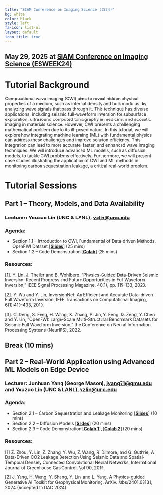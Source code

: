 ```yaml
---
title: "SIAM Conference on Imaging Science (IS24)"
bg: white
color: black
style: left
fa-icon: list-ul
layout: default
icon-title: true
---
```

 
<div style="text-align:center;">
  <span class="fa-stack subtlecircle" style="font-size:64px; background:rgba(0,128,0,0.1)">
    <i class="fa fa-circle fa-stack-2x text-white"></i>
    <i class="fa fa-server fa-stack-1x text-green"></i>
  </span>
</div>

## May 29, 2025 at **[SIAM Conference on Imaging Science (ESWEEK24)]( https://www.siam.org/conferences/cm/program/minitutorials/is24-minitutorials)**

<!-- <div style="text-align:center;">
  <a href="https://www.hyatt.com/en-US/hotel/washington/hyatt-regency-bellevue-on-seattles-eastside/belle"><img width="800px" src="img/virtual.jpg"/></a>
  &nbsp;  &nbsp;  &nbsp;  &nbsp;
</div> -->



<!-- ### Overview -->
# Tutorial Background
Computational wave imaging (CWI) aims to reveal hidden physical properties of a medium, such as internal density and bulk modulus, by analyzing wave signals that pass through it. This technique has diverse applications, including seismic full-waveform inversion for subsurface exploration, ultrasound computed tomography in medicine, and acoustic imaging in materials science.
However, CWI presents a challenging mathematical problem due to its ill-posed nature. In this tutorial, we will explore how integrating machine learning (ML) with fundamental physics can address these challenges and improve solution efficiency. This integration can lead to more accurate, faster, and enhanced wave imaging techniques.
We will introduce advanced ML models, such as diffusion models, to tackle CWI problems effectively. Furthermore, we will present case studies illustrating the application of CWI and ML methods in monitoring carbon sequestration leakage, a critical real-world problem.


# Tutorial Sessions
## Part 1 – Theory, Models, and Data Availability
### Lecturer: Youzuo Lin (UNC & LANL), yzlin@unc.edu
### Agenda:
* Section 1.1 – Introduction to CWI, Fundamental of Data-driven Methods, OpenFWI Dataset [**[Slides](https://drive.google.com/file/d/1iBbGfBlBxUBt__i8SP5fYqfyRB96hZI7/view?usp=sharing)**] (25 mins)
* Section 1.2 – Code Demonstration [**[Colab](https://openfwi-lanl.github.io/tutorial/#/)**] (25 mins) 

### Resources: 
[1]. Y. Lin, J. Theiler and B. Wohlberg, “Physics-Guided Data-Driven Seismic Inversion: Recent Progress and Future Opportunities in Full Waveform Inversion,” IEEE Signal Processing Magazine, 40(1), pp. 115-133, 2023.

[2]. Y. Wu and Y. Lin, InversionNet: An Efficient and Accurate Data-driven Full Waveform Inversion, IEEE Transactions on Computational Imaging, 6(1):419-433, 2019.

[3]. C. Deng, S. Feng, H. Wang, X. Zhang, P. Jin, Y. Feng, Q. Zeng, Y. Chen and Y. Lin, “OpenFWI: Large-Scale Multi-Structural Benchmark Datasets for Seismic Full Waveform Inversion,” the Conference on Neural Information Processing Systems (NeurIPS), 2022.

## Break (10 mins)

## Part 2 – Real-World Application using Advanced ML Models on Edge Device 

### Lecturer: Junhuan Yang (George Mason), jyang71@gmu.edu and Youzuo Lin (UNC & LANL), yzlin@unc.edu

### Agenda:
* Section 2.1 – Carbon Sequestration and Leakage Monitoring [**[Slides](https://drive.google.com/file/d/1iBbGfBlBxUBt__i8SP5fYqfyRB96hZI7/view?usp=sharing)**] (10 mins)
* Section 2.2 – Diffusion Models [**[Slides](https://drive.google.com/file/d/1Cn1fnrliTQLMxPW_Ukv3efkatTMNRQ31/view?usp=sharing)**] (20 mins)
* Section 2.3 – Code Demonstration [**[Colab 1](https://colab.research.google.com/drive/1RpxFVnEXv62a4ZQuB-0X-bjxh6f14OY9?usp=sharing)**], [**[Colab 2](https://colab.research.google.com/drive/1rMcR1W3BJa75UUFXVE6BIEBhNB6PgvxP?usp=sharing)**]  (20 mins)

### Resources:
[1] Z. Zhou, Y. Lin, Z. Zhang, Y. Wu, Z. Wang, R. Dilmore, and G. Guthrie, A Data-Driven CO2 Leakage Detection Using Seismic Data and Spatial-Temporal Densely Connected Convolutional Neural Networks, International Journal of Greenhouse Gas Control, Vol 90, 2019.

[2] J. Yang, H. Wang, Y. Sheng, Y. Lin,  and L. Yang, A Physics-guided Generative AI Toolkit for Geophysical Monitoring. ArXiv. /abs/2401.03131, 2024 (Accepted to DAC 2024).


<!-- Abstract
We are currently living in the Noisy Intermediate-Scale Quantum (NISQ) era, where noise and scalability are well-known and crucial issues. We have been witnessing the rapid development of superconducting quantum computers, which gradually alleviates scalability issues where we have quantum computer with 433 qubits from IBM. However, the high noise in quantum computing is still a barrier to the use of quantum computing in real-world applications. For ibm_belem processor, the qubits error is at the level of 10^-4 to 10^-2.
Although they have great potential to work well on a fixed noise level, the change of noise will make the pre-designed noise-aware solution useless and incur high overhead for solution adaptation. Unfortunately, the noises on quantum devices are unstable. -->

<!-- objective
The objective of the proposed workshop on the unstable noise of quantum computing is to address one of the most significant challenges in the development of quantum computing, which is the issue of unstable noise. The workshop aims to bring together experts and researchers from different backgrounds to explore and share their insights on this critical problem. The objective is to provide a platform to discuss different approaches to mitigating noise, including error-correction techniques, noise-reducing algorithms, and hardware improvements.

The detailed objectives are listed as follows:
* Develop a comprehensive understanding of the current state of research on unstable noise in quantum computing.
* Provide a platform for researchers and industry experts to present and discuss their latest findings and insights on mitigating unstable noise in quantum computing.
* Foster collaboration among researchers and industry experts to develop novel techniques and strategies for addressing unstable noise in quantum computing.
* Facilitate discussions on the limitations of current techniques and identify areas where further research is needed.
* Encourage the development of reproducible quantum computing systems that can effectively mitigate unstable noise.
* Provide an opportunity for attendees to network and build new collaborations in the field of quantum computing. -->



<!-- 
<div style="text-align:center;">
  <p>
    <a href="qccc-cfp.txt">
      <i class="fa fa-file-text-o">&nbsp;<b>Download the QCCC-22 CFP </b></i>
    </a>
  </p>
</div> -->

<!-- 

### Proposed Tutorial

Our objective with this tutorial is to provide our audience with a solid starting point, equipping them with the knowledge and resources to embark on their own research endeavors. We anticipate that the insights gained from this tutorial will empower participants to pursue their research aspirations effectively. Particularly, we will deliver a research presentation regarding our R&D as well as a hands-on tutorial to go through our openly released software package and datasets. We will demonstrate how to solve wave imaging on various computing environments including both GPUs clusters and edge devices. The topics would be of great interest to students and faculty members from data science, computational imaging, and computational mathematics, as well as to practitioners from industry. This tutorial will be a hands-on demonstration to guide participants through the concepts and practical implementation using Python codes within the Jupyter Notebook.

### Target Audiences

Entry-level to mid-career graduate students, with a strong interest in imaging science and machine learning, and with a foundational understanding of inverse theory, fundamental deep-learning techniques, and basic Python programming skills. These prerequisites will ensure that participants can fully engage with and benefit from the material presented.

## Tentative Agenda:

### Part 1. Theory, Models, and Data Availability (50 mins), Lecturer: Youzuo (UNC)
* Section 1.1 – Introduction to FWI, fundamental to data-driven methods, OpenFWI dataset (Youzuo, 25 mins)
* Section 1.2 – Step-by-step code demonstration (Youzuo, 25 mins)

### Part 2. Advanced ML models with demonstration on Edge Device (60 mins), Lecturer: Junhuan Yang (George Mason) and Youzuo Lin (UNC)
* Section 2.1 – Hybrid Model (Youzuo, 15 mins), and Diffusion models (Junhuan, 20 mins) 
* Section 2.2 – Step-by-step code demonstration on edge device (Junhuan, 20 mins)

## Reference
1. Y. Lin, J. Theiler and B. Wohlberg, “Physics-Guided Data-Driven Seismic Inversion: Recent Progress and Future Opportunities in Full Waveform Inversion,” *IEEE Signal Processing Magazine*, 40(1), pp. 115-133, 2023.

2. C. Deng, S. Feng, H. Wang, X. Zhang, P. Jin, Y. Feng, Q. Zeng, Y. Chen and Y. Lin, "OpenFWI: Large-Scale Multi-Structural Benchmark Datasets for Seismic Full Waveform Inversion," *the Conference on Neural Information Processing Systems (NeurIPS)*, 2022. -->


<!-- <script type='text/javascript' id='clustrmaps' src='//cdn.clustrmaps.com/map_v2.js?cl=ffffff&w=300&t=tt&d=cIhgYH1fFbP-ZJ070ZjU28sR5hr_iWckMoZ9Qd3Yw1c&co=1a6ea8'></script> -->
